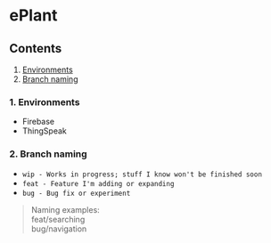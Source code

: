 # ePlant

## Contents
1. [Environments](#Environments) 
2. [Branch naming](#Branch-naming)

### 1. Environments
- Firebase
- ThingSpeak

### 2. Branch naming
- `wip - Works in progress; stuff I know won't be finished soon`
- `feat - Feature I'm adding or expanding`
- `bug - Bug fix or experiment`

> Naming examples:<br>
> feat/searching<br>
> bug/navigation
